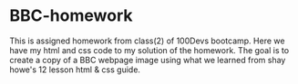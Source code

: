# BBC-homework
This is assigned homework from class(2) of 100Devs bootcamp.
Here we have my html and css code to my solution of the homework. The goal is to create a copy of a BBC webpage image using what we learned from shay howe's 12 lesson html & css guide.
